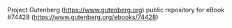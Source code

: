 Project Gutenberg (https://www.gutenberg.org) public repository for eBook #74428 (https://www.gutenberg.org/ebooks/74428)
